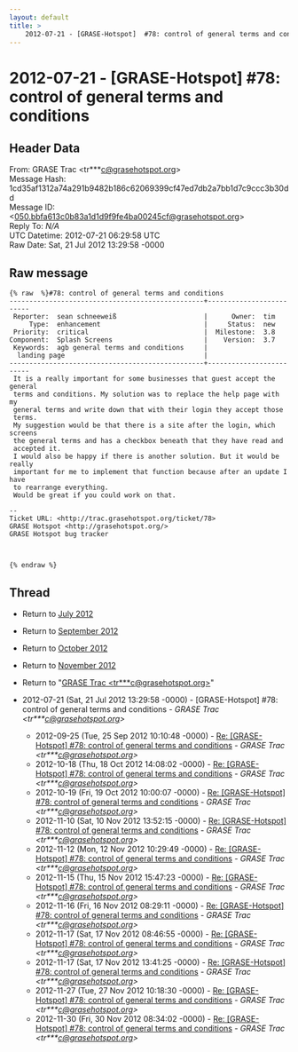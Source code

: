 ```yaml
---
layout: default
title: >
    2012-07-21 - [GRASE-Hotspot]  #78: control of general terms and conditions
---
```


# 2012-07-21 - [GRASE-Hotspot]  #78: control of general terms and conditions

## Header Data

From: GRASE Trac \<tr***c@grasehotspot.org\><br>
Message Hash: 1cd35af1312a74a291b9482b186c62069399cf47ed7db2a7bb1d7c9ccc3b30dd<br>
Message ID: \<050.bbfa613c0b83a1d1d9f9fe4ba00245cf@grasehotspot.org\><br>
Reply To: _N/A_<br>
UTC Datetime: 2012-07-21 06:29:58 UTC<br>
Raw Date: Sat, 21 Jul 2012 13:29:58 -0000<br>

## Raw message

```
{% raw  %}#78: control of general terms and conditions
-------------------------------------------------+-------------------------
 Reporter:  sean schneeweiß                      |      Owner:  tim
     Type:  enhancement                          |     Status:  new
 Priority:  critical                             |  Milestone:  3.8
Component:  Splash Screens                       |    Version:  3.7
 Keywords:  agb general terms and conditions     |
  landing page                                   |
-------------------------------------------------+-------------------------
 It is a really important for some businesses that guest accept the general
 terms and conditions. My solution was to replace the help page with my
 general terms and write down that with their login they accept those
 terms.
 My suggestion would be that there is a site after the login, which screens
 the general terms and has a checkbox beneath that they have read and
 accepted it.
 I would also be happy if there is another solution. But it would be really
 important for me to implement that function because after an update I have
 to rearrange everything.
 Would be great if you could work on that.

-- 
Ticket URL: <http://trac.grasehotspot.org/ticket/78>
GRASE Hotspot <http://grasehotspot.org/>
GRASE Hotspot bug tracker



{% endraw %}
```

## Thread

+ Return to [July 2012](/archive/2012/07)
+ Return to [September 2012](/archive/2012/09)
+ Return to [October 2012](/archive/2012/10)
+ Return to [November 2012](/archive/2012/11)

+ Return to "[GRASE Trac <tr***c<span>@</span>grasehotspot.org>](/authors/tr___c_at_grasehotspot_org)"

+ 2012-07-21 (Sat, 21 Jul 2012 13:29:58 -0000) - [GRASE-Hotspot]  #78: control of general terms and conditions - _GRASE Trac \<tr***c@grasehotspot.org\>_
  + 2012-09-25 (Tue, 25 Sep 2012 10:10:48 -0000) - [Re: [GRASE-Hotspot] #78: control of general terms and conditions](/archive/2012/09/1df696a96d46a9a412c4b12b5a95914a754df9038699d00e45fd09bf08c22cf7) - _GRASE Trac \<tr***c@grasehotspot.org\>_
  + 2012-10-18 (Thu, 18 Oct 2012 14:08:02 -0000) - [Re: [GRASE-Hotspot] #78: control of general terms and conditions](/archive/2012/10/5f61ce5412a0a03c46cf8306a7c06868d3b58c797185bc2f9ef3a5a1fc70171f) - _GRASE Trac \<tr***c@grasehotspot.org\>_
  + 2012-10-19 (Fri, 19 Oct 2012 10:00:07 -0000) - [Re: [GRASE-Hotspot] #78: control of general terms and conditions](/archive/2012/10/3386c16745b0ab8baf345c5b62dbd1b371d3034c0e03bbc31109e0bb3a3f77f5) - _GRASE Trac \<tr***c@grasehotspot.org\>_
  + 2012-11-10 (Sat, 10 Nov 2012 13:52:15 -0000) - [Re: [GRASE-Hotspot] #78: control of general terms and conditions](/archive/2012/11/b86ea80f2b4bf3e62f6fce685795e76a2e99451a63844ddc53921c1a4b6b686c) - _GRASE Trac \<tr***c@grasehotspot.org\>_
  + 2012-11-12 (Mon, 12 Nov 2012 10:29:49 -0000) - [Re: [GRASE-Hotspot] #78: control of general terms and conditions](/archive/2012/11/4cc7dd7b5431b3986f9bf2b51684c6d2e823ec3e66571fa3aa64aa3337e40b90) - _GRASE Trac \<tr***c@grasehotspot.org\>_
  + 2012-11-15 (Thu, 15 Nov 2012 15:47:23 -0000) - [Re: [GRASE-Hotspot] #78: control of general terms and conditions](/archive/2012/11/fd24042ca41085b475674c972145d116bef83b57dd72406ec497b440c84c4049) - _GRASE Trac \<tr***c@grasehotspot.org\>_
  + 2012-11-16 (Fri, 16 Nov 2012 08:29:11 -0000) - [Re: [GRASE-Hotspot] #78: control of general terms and conditions](/archive/2012/11/5d813f1bcef86fc092f0bc3f79806ad31dfe3535719107b155d0ea6b11d8dee2) - _GRASE Trac \<tr***c@grasehotspot.org\>_
  + 2012-11-17 (Sat, 17 Nov 2012 08:46:55 -0000) - [Re: [GRASE-Hotspot] #78: control of general terms and conditions](/archive/2012/11/1674ebb06a9295d8bcac32b61068ca1030cac452ed79579f281c8dc2e221bed7) - _GRASE Trac \<tr***c@grasehotspot.org\>_
  + 2012-11-17 (Sat, 17 Nov 2012 13:41:25 -0000) - [Re: [GRASE-Hotspot] #78: control of general terms and conditions](/archive/2012/11/bd7082b1d736c2ae091122d2421ad11d23ae53fe64931e469b06654d7bbf4977) - _GRASE Trac \<tr***c@grasehotspot.org\>_
  + 2012-11-27 (Tue, 27 Nov 2012 10:18:30 -0000) - [Re: [GRASE-Hotspot] #78: control of general terms and conditions](/archive/2012/11/4abb61a216e00fdd3ab5ae8c925e03cc78da9ba7bf10285efa38e4d1d9cc97df) - _GRASE Trac \<tr***c@grasehotspot.org\>_
  + 2012-11-30 (Fri, 30 Nov 2012 08:34:02 -0000) - [Re: [GRASE-Hotspot] #78: control of general terms and conditions](/archive/2012/11/248b5cfabefdc43c502b0a26f921bbb22949424d061c1c0742213ede426baac8) - _GRASE Trac \<tr***c@grasehotspot.org\>_

